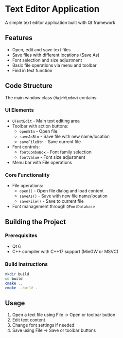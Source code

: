 
# Text Editor Application

A simple text editor application built with Qt framework


## Features

- Open, edit and save text files
- Save files with different locations (Save As)
- Font selection and size adjustment
- Basic file operations via menu and toolbar
- Find in text function

## Code Structure

The main window class (`MainWindow`) contains:

### UI Elements
- `QTextEdit` - Main text editing area
- Toolbar with action buttons:
  - `openBtn` - Open file
  - `saveAsBtn` - Save file with new name/location
  - `saveFileBtn` - Save current file
- Font controls:
  - `fontComboBox` - Font family selection
  - `fontValue` - Font size adjustment
- Menu bar with File operations

### Core Functionality
- File operations:
  - `open()` - Open file dialog and load content
  - `saveAs()` - Save with new file name/location
  - `saveFile()` - Save to current file
- Font management through `QFontDatabase`

## Building the Project

### Prerequisites
- Qt 6
- C++ compiler with C++17 support (MinGW or MSVC)

### Build Instructions
```bash
mkdir build
cd build
cmake ..
cmake --build .
```

## Usage
1. Open a text file using File → Open or toolbar button
2. Edit text content
3. Change font settings if needed
4. Save using File → Save or toolbar buttons
